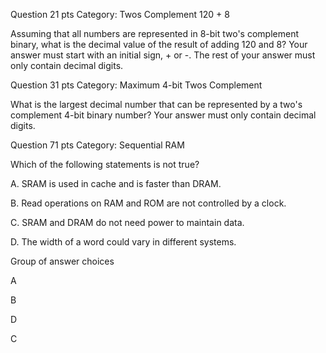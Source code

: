 Question 21 pts
Category: Twos Complement 120 + 8

Assuming that all numbers are represented in 8-bit two's complement binary, what is the decimal value of the result of adding 120 and 8? Your answer must start with an initial sign, + or -. The rest of your answer must only contain decimal digits.


Question 31 pts
Category: Maximum 4-bit Twos Complement

What is the largest decimal number that can be represented by a two's complement 4-bit binary number? Your answer must only contain decimal digits.


Question 71 pts
Category: Sequential RAM

Which of the following statements is not true?

A. SRAM is used in cache and is faster than DRAM.

B. Read operations on RAM and ROM are not controlled by a clock.

C. SRAM and DRAM do not need power to maintain data.

D. The width of a word could vary in different systems.

Group of answer choices

A

B

D

C
